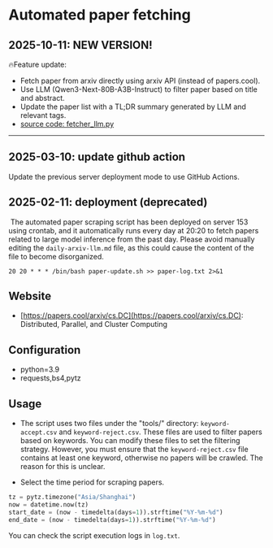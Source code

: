 # Automated paper fetching

## 2025-10-11: NEW VERSION!

🔥Feature update:
* Fetch paper from arxiv directly using arxiv API (instead of papers.cool).
* Use LLM (Qwen3-Next-80B-A3B-Instruct) to filter paper based on title and abstract.
* Update the paper list with a TL;DR summary generated by LLM and relevant tags.
* [source code: fetcher_llm.py](fetcher_llm.py)

---

## 2025-03-10: update github action

Update the previous server deployment mode to use GitHub Actions.


## 2025-02-11: deployment (deprecated)

​	The automated paper scraping script has been deployed on server 153 using crontab, and it automatically runs every day at 20:20 to fetch papers related to large model inference from the past day. Please avoid manually editing the `daily-arxiv-llm.md` file, as this could cause the content of the file to become disorganized.

```shell
20 20 * * * /bin/bash paper-update.sh >> paper-log.txt 2>&1
```

## Website

* [https://papers.cool/arxiv/cs.DC](https://papers.cool/arxiv/cs.DC): Distributed, Parallel, and Cluster Computing

## Configuration

+ python=3.9
+ requests,bs4,pytz

## Usage

+ The script uses two files under the "tools/" directory: `keyword-accept.csv` and `keyword-reject.csv`. These files are used to filter papers based on keywords. You can modify these files to set the filtering strategy. However, you must ensure that the `keyword-reject.csv` file contains at least one keyword, otherwise no papers will be crawled. The reason for this is unclear.

+ Select the time period for scraping papers.

```python
tz = pytz.timezone("Asia/Shanghai")
now = datetime.now(tz)
start_date = (now - timedelta(days=1)).strftime("%Y-%m-%d")  
end_date = (now - timedelta(days=1)).strftime("%Y-%m-%d")  
```

You can check the script execution logs in `log.txt`.

